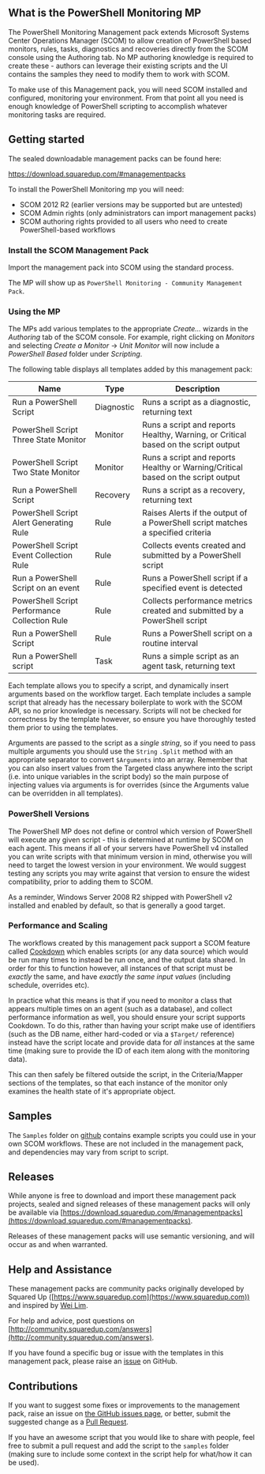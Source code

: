 [logo]: https://download.squaredup.com/images/logo.png

## What is the PowerShell Monitoring MP

The PowerShell Monitoring Management pack extends Microsoft Systems Center Operations Manager (SCOM) to allow creation of PowerShell based monitors, rules, tasks, diagnostics and recoveries directly from the SCOM console using the Authoring tab.  No MP authoring knowledge is required to create these - authors can leverage their existing scripts and the UI contains the samples they need to modify them to work with SCOM.

To make use of this Management pack, you will need SCOM installed and configured, monitoring your environment.  From that point all you need is enough knowledge of PowerShell scripting to accomplish whatever monitoring tasks are required.

## Getting started

The sealed downloadable management packs can be found here:

<https://download.squaredup.com/#managementpacks>

To install the PowerShell Monitoring mp you will need:

* SCOM 2012 R2 (earlier versions may be supported but are untested)
* SCOM Admin rights (only administrators can import management packs)
* SCOM authoring rights provided to all users who need to create PowerShell-based workflows

### Install the SCOM Management Pack

Import the management pack into SCOM using the standard process.

The MP will show up as `PowerShell Monitoring - Community Management Pack`.

### Using the MP

The MPs add various templates to the appropriate _Create..._ wizards in the _Authoring_ tab of the SCOM console.  For example, right clicking on _Monitors_ and selecting _Create a Monitor_ -> _Unit Monitor_ will now include a _PowerShell Based_ folder under _Scripting_.

The following table displays all templates added by this management pack:

| Name | Type | Description |
|------|------|-------------|
| Run a PowerShell Script                       | Diagnostic | Runs a script as a diagnostic, returning text |
| PowerShell Script Three State Monitor         | Monitor    | Runs a script and reports Healthy, Warning, or Critical based on the script output |
| PowerShell Script Two State Monitor           | Monitor    | Runs a script and reports Healthy or Warning/Critical based on the script output |
| Run a PowerShell Script                       | Recovery   | Runs a script as a recovery, returning text |
| PowerShell Script Alert Generating Rule       | Rule       | Raises Alerts if the output of a PowerShell script matches a specified criteria |
| PowerShell Script Event Collection Rule       | Rule       | Collects events created and submitted by a PowerShell script |
| Run a PowerShell Script on an event           | Rule       | Runs a PowerShell script if a specified event is detected |
| PowerShell Script Performance Collection Rule | Rule       | Collects performance metrics created and submitted by a PowerShell script |
| Run a PowerShell Script                       | Rule       | Runs a PowerShell script on a routine interval |
| Run a PowerShell script                       | Task       | Runs a simple script as an agent task, returning text|

Each template allows you to specify a script, and dynamically insert arguments based on the workflow target.  Each template includes a sample script that already has the necessary boilerplate to work with the SCOM API, so no prior knowledge is necessary.  Scripts will not be checked for correctness by the template however, so ensure you have thoroughly tested them prior to using the templates.

Arguments are passed to the script as a _single string_, so if you need to pass multiple arguments you should use the `String` `.Split` method with an appropriate separator to convert `$Arguments` into an array.  Remember that you can also insert values from the Targeted class anywhere into the script (i.e. into unique variables in the script body) so the main purpose of injecting values via arguments is for overrides (since the Arguments value can be overridden in all templates).

### PowerShell Versions

The PowerShell MP does not define or control which version of PowerShell will execute any given script - this is determined at runtime by SCOM on each agent.  This means if all of your servers have PowerShell v4 installed you can write scripts with that minimum version in mind, otherwise you will need to target the lowest version in your environment. We would suggest testing any scripts you may write against that version to ensure the widest compatibility, prior to adding them to SCOM.

As a reminder, Windows Server 2008 R2 shipped with PowerShell v2 installed and enabled by default, so that is generally a good target.

### Performance and Scaling

The workflows created by this management pack support a SCOM feature called [Cookdown](https://technet.microsoft.com/en-gb/library/ff381335.aspx) which enables scripts (or any data source) which would be run many times to instead be run once, and the output data shared. In order for this to function however, all instances of that script must be *exactly* the same, and have *exactly the same input values* (including schedule, overrides etc).

In practice what this means is that if you need to monitor a class that appears multiple times on an agent (such as a database), and collect performance information as well, you should ensure your script supports Cookdown.  To do this, rather than having your script make use of identifiers (such as the DB name, either hard-coded or via a `$Target/` reference) instead have the script locate and provide data for *all* instances at the same time (making sure to provide the ID of each item along with the monitoring data).

This can then safely be filtered outside the script, in the Criteria/Mapper sections of the templates, so that each instance of the monitor only examines the health state of it's appropriate object.

## Samples

The `Samples` folder on [github](https://github.com/squaredup/Community.PowerShellMonitoring.MP) contains example scripts you could use in your own SCOM workflows.  These are not included in the management pack, and dependencies may vary from script to script.

## Releases

While anyone is free to download and import these management pack projects, sealed and signed releases of these management packs will only be available via [https://download.squaredup.com/#managementpacks](https://download.squaredup.com/#managementpacks).

Releases of these management packs will use semantic versioning, and will occur as and when warranted.

## Help and Assistance

These management packs are community packs originally developed by Squared Up ([https://www.squaredup.com](https://www.squaredup.com)) and inspired by [Wei Lim](https://blogs.msdn.microsoft.com/wei_out_there_with_system_center/).

For help and advice, post questions on [http://community.squaredup.com/answers](http://community.squaredup.com/answers).

If you have found a specific bug or issue with the templates in this management pack, please raise an [issue](https://github.com/squaredup/Community.PowerShellMonitoring.MP/issues) on GitHub.

## Contributions

If you want to suggest some fixes or improvements to the management pack, raise an issue on [the GitHub issues page](https://github.com/squaredup/Community.DataOnDemand.MP/issues), or better, submit the suggested change as a [Pull Request](https://github.com/squaredup/Community.PowerShellMonitoring.MP/pulls).

If you have an awesome script that you would like to share with people, feel free to submit a pull request and add the script to the `samples` folder (making sure to include some context in the script help for what/how it can be used).
